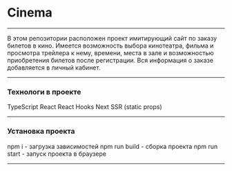 # Cinema
___
В этом репозитории расположен проект имитирующий сайт по заказу 
билетов в кино. Имеется возможность выбора кинотеатра, 
фильма и просмотра трейлера к нему, времени, места в зале и 
возможностью приобретения билетов после регистрации. Вся информация
о заказе добавляется в личный кабинет.

___
### Технологи в проекте
TypeScript
React
React Hooks
Next
SSR (static props)

___
### Установка проекта
npm i - загрузка зависимостей
npm run build - сборка проекта
npm run start - запуск проекта в браузере
___